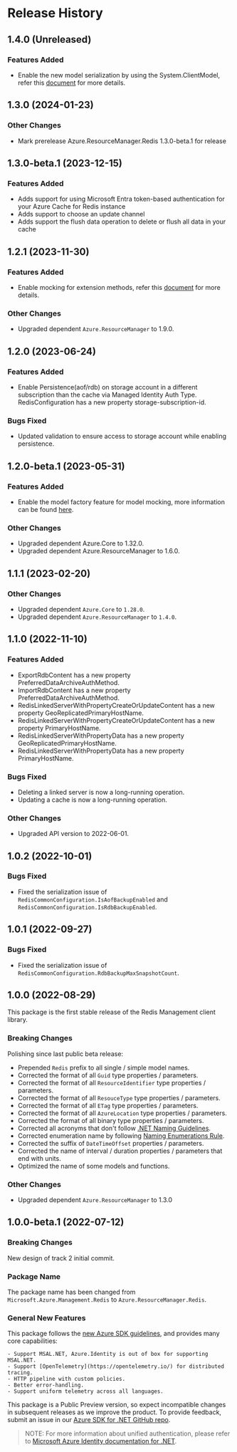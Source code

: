 # Release History

## 1.4.0 (Unreleased)

### Features Added

- Enable the new model serialization by using the System.ClientModel, refer this [document](https://aka.ms/azsdk/net/mrw) for more details.

## 1.3.0 (2024-01-23)

### Other Changes

- Mark prerelease Azure.ResourceManager.Redis 1.3.0-beta.1 for release

## 1.3.0-beta.1 (2023-12-15)

### Features Added
  - Adds support for using Microsoft Entra token-based authentication for your Azure Cache for Redis instance
  - Adds support to choose an update channel
  - Adds support the flush data operation to delete or flush all data in your cache

## 1.2.1 (2023-11-30)

### Features Added

- Enable mocking for extension methods, refer this [document](https://aka.ms/azsdk/net/mocking) for more details.

### Other Changes

- Upgraded dependent `Azure.ResourceManager` to 1.9.0.

## 1.2.0 (2023-06-24)

### Features Added

- Enable Persistence(aof/rdb) on storage account in a different subscription than the cache via Managed Identity Auth Type. RedisConfiguration has a new property storage-subscription-id.

### Bugs Fixed

- Updated validation to ensure access to storage account while enabling persistence.

## 1.2.0-beta.1 (2023-05-31)

### Features Added

- Enable the model factory feature for model mocking, more information can be found [here](https://azure.github.io/azure-sdk/dotnet_introduction.html#dotnet-mocking-factory-builder).

### Other Changes

- Upgraded dependent Azure.Core to 1.32.0.
- Upgraded dependent Azure.ResourceManager to 1.6.0.

## 1.1.1 (2023-02-20)

### Other Changes

- Upgraded dependent `Azure.Core` to `1.28.0`.
- Upgraded dependent `Azure.ResourceManager` to `1.4.0`.

## 1.1.0 (2022-11-10)

### Features Added

- ExportRdbContent has a new property PreferredDataArchiveAuthMethod.
- ImportRdbContent has a new property PreferredDataArchiveAuthMethod.
- RedisLinkedServerWithPropertyCreateOrUpdateContent has a new property GeoReplicatedPrimaryHostName.
- RedisLinkedServerWithPropertyCreateOrUpdateContent has a new property PrimaryHostName.
- RedisLinkedServerWithPropertyData has a new property GeoReplicatedPrimaryHostName.
- RedisLinkedServerWithPropertyData has a new property PrimaryHostName.

### Bugs Fixed

- Deleting a linked server is now a long-running operation.
- Updating a cache is now a long-running operation.

### Other Changes

- Upgraded API version to 2022-06-01.

## 1.0.2 (2022-10-01)

### Bugs Fixed

- Fixed the serialization issue of `RedisCommonConfiguration.IsAofBackupEnabled` and `RedisCommonConfiguration.IsRdbBackupEnabled`.

## 1.0.1 (2022-09-27)

### Bugs Fixed

- Fixed the serialization issue of `RedisCommonConfiguration.RdbBackupMaxSnapshotCount`.

## 1.0.0 (2022-08-29)

This package is the first stable release of the Redis Management client library.

### Breaking Changes

Polishing since last public beta release:
- Prepended `Redis` prefix to all single / simple model names.
- Corrected the format of all `Guid` type properties / parameters.
- Corrected the format of all `ResourceIdentifier` type properties / parameters.
- Corrected the format of all `ResouceType` type properties / parameters.
- Corrected the format of all `ETag` type properties / parameters.
- Corrected the format of all `AzureLocation` type properties / parameters.
- Corrected the format of all binary type properties / parameters.
- Corrected all acronyms that don't follow [.NET Naming Guidelines](https://docs.microsoft.com/dotnet/standard/design-guidelines/naming-guidelines).
- Corrected enumeration name by following [Naming Enumerations Rule](https://docs.microsoft.com/dotnet/standard/design-guidelines/names-of-classes-structs-and-interfaces#naming-enumerations).
- Corrected the suffix of `DateTimeOffset` properties / parameters.
- Corrected the name of interval / duration properties / parameters that end with units.
- Optimized the name of some models and functions.

### Other Changes

- Upgraded dependent `Azure.ResourceManager` to 1.3.0

## 1.0.0-beta.1 (2022-07-12)

### Breaking Changes

New design of track 2 initial commit.

### Package Name

The package name has been changed from `Microsoft.Azure.Management.Redis` to `Azure.ResourceManager.Redis`.

### General New Features

This package follows the [new Azure SDK guidelines](https://azure.github.io/azure-sdk/general_introduction.html), and provides many core capabilities:

    - Support MSAL.NET, Azure.Identity is out of box for supporting MSAL.NET.
    - Support [OpenTelemetry](https://opentelemetry.io/) for distributed tracing.
    - HTTP pipeline with custom policies.
    - Better error-handling.
    - Support uniform telemetry across all languages.

This package is a Public Preview version, so expect incompatible changes in subsequent releases as we improve the product. To provide feedback, submit an issue in our [Azure SDK for .NET GitHub repo](https://github.com/Azure/azure-sdk-for-net/issues).

> NOTE: For more information about unified authentication, please refer to [Microsoft Azure Identity documentation for .NET](https://docs.microsoft.com//dotnet/api/overview/azure/identity-readme?view=azure-dotnet).
